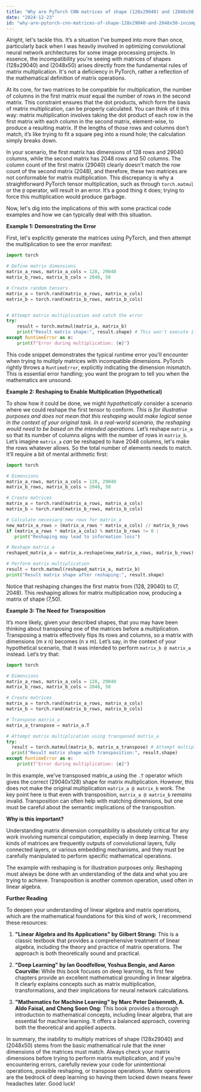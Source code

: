 ```yaml
---
title: "Why are PyTorch CNN matrices of shape (128x29040) and (2048x50) incompatible for multiplication?"
date: "2024-12-23"
id: "why-are-pytorch-cnn-matrices-of-shape-128x29040-and-2048x50-incompatible-for-multiplication"
---
```


Alright, let's tackle this. It’s a situation I’ve bumped into more than once, particularly back when I was heavily involved in optimizing convolutional neural network architectures for some image processing projects. In essence, the incompatibility you're seeing with matrices of shapes (128x29040) and (2048x50) arises directly from the fundamental rules of matrix multiplication. It's not a deficiency in PyTorch, rather a reflection of the mathematical definition of matrix operations.

At its core, for two matrices to be compatible for multiplication, the number of columns in the first matrix *must* equal the number of rows in the second matrix. This constraint ensures that the dot products, which form the basis of matrix multiplication, can be properly calculated. You can think of it this way: matrix multiplication involves taking the dot product of each row in the first matrix with each column in the second matrix, element-wise, to produce a resulting matrix. If the lengths of those rows and columns don’t match, it’s like trying to fit a square peg into a round hole; the calculation simply breaks down.

In your scenario, the first matrix has dimensions of 128 rows and 29040 columns, while the second matrix has 2048 rows and 50 columns. The column count of the first matrix (29040) clearly doesn't match the row count of the second matrix (2048), and therefore, these two matrices are not conformable for matrix multiplication. This discrepancy is why a straightforward PyTorch tensor multiplication, such as through `torch.matmul` or the `@` operator, will result in an error. It’s a good thing it does; trying to force this multiplication would produce garbage.

Now, let's dig into the implications of this with some practical code examples and how we can typically deal with this situation.

**Example 1: Demonstrating the Error**

First, let's explicitly generate the matrices using PyTorch, and then attempt the multiplication to see the error manifest:

```python
import torch

# Define matrix dimensions
matrix_a_rows, matrix_a_cols = 128, 29040
matrix_b_rows, matrix_b_cols = 2048, 50

# Create random tensors
matrix_a = torch.rand(matrix_a_rows, matrix_a_cols)
matrix_b = torch.rand(matrix_b_rows, matrix_b_cols)


# Attempt matrix multiplication and catch the error
try:
    result = torch.matmul(matrix_a, matrix_b)
    print("Result matrix shape:", result.shape) # This won't execute if the error is raised.
except RuntimeError as e:
    print(f"Error during multiplication: {e}")
```
This code snippet demonstrates the typical runtime error you'll encounter when trying to multiply matrices with incompatible dimensions. PyTorch rightly throws a `RuntimeError`, explicitly indicating the dimension mismatch. This is essential error handling; you want the program to tell you when the mathematics are unsound.

**Example 2: Reshaping to Enable Multiplication (Hypothetical)**

To show how it could be done, we might *hypothetically* consider a scenario where we could reshape the first tensor to conform. *This is for illustrative purposes and does not mean that this reshaping would make logical sense in the context of your original task. In a real-world scenario, the reshaping would need to be based on the intended operations.* Let’s reshape `matrix_a` so that its number of columns aligns with the number of rows in `matrix_b`. Let’s imagine `matrix_a` *can* be reshaped to have 2048 columns, let's make the rows whatever allows. So the total number of elements needs to match. It’ll require a bit of mental arithmetic first:

```python
import torch

# Dimensions
matrix_a_rows, matrix_a_cols = 128, 29040
matrix_b_rows, matrix_b_cols = 2048, 50

# Create matrices
matrix_a = torch.rand(matrix_a_rows, matrix_a_cols)
matrix_b = torch.rand(matrix_b_rows, matrix_b_cols)

# Calculate necessary new rows for matrix_a
new_matrix_a_rows = (matrix_a_rows * matrix_a_cols) // matrix_b_rows
if (matrix_a_rows * matrix_a_cols) % matrix_b_rows != 0 :
   print("Reshaping may lead to information loss")

# Reshape matrix_a
reshaped_matrix_a = matrix_a.reshape(new_matrix_a_rows, matrix_b_rows) # New shape (7, 2048)

# Perform matrix multiplication
result = torch.matmul(reshaped_matrix_a, matrix_b)
print("Result matrix shape after reshaping:", result.shape)

```

Notice that reshaping changes the first matrix from (128, 29040) to (7, 2048). This reshaping allows for matrix multiplication now, producing a matrix of shape (7,50).

**Example 3: The Need for Transposition**

It’s more likely, given your described shapes, that you may have been thinking about transposing one of the matrices before a multiplication. Transposing a matrix effectively flips its rows and columns, so a matrix with dimensions (m x n) becomes (n x m). Let’s say, in the context of your hypothetical scenario, that it was intended to perform `matrix_b @ matrix_a` instead. Let’s try that:

```python
import torch

# Dimensions
matrix_a_rows, matrix_a_cols = 128, 29040
matrix_b_rows, matrix_b_cols = 2048, 50

# Create matrices
matrix_a = torch.rand(matrix_a_rows, matrix_a_cols)
matrix_b = torch.rand(matrix_b_rows, matrix_b_cols)

# Transpose matrix_a
matrix_a_transpose = matrix_a.T

# Attempt matrix multiplication using transposed matrix_a
try:
  result = torch.matmul(matrix_b, matrix_a_transpose) # Attempt multiplication as matrix_b x matrix_a.T
  print("Result matrix shape with transposition:", result.shape)
except RuntimeError as e:
    print(f"Error during multiplication: {e}")

```
In this example, we've transposed matrix_a using the `.T` operator which gives the correct (29040x128) shape for matrix multiplication. However, this does not make the original multiplication `matrix_a @ matrix_b` work. The key point here is that even with transposition, `matrix_a @ matrix_b` *remains* invalid. Transposition can often help with matching dimensions, but one must be careful about the semantic implications of the transposition.

**Why is this important?**

Understanding matrix dimension compatibility is absolutely critical for any work involving numerical computation, especially in deep learning. These kinds of matrices are frequently outputs of convolutional layers, fully connected layers, or various embedding mechanisms, and they must be carefully manipulated to perform specific mathematical operations.

The example with reshaping is for illustration purposes only. Reshaping must always be done with an understanding of the data and what you are trying to achieve. Transposition is another common operation, used often in linear algebra.

**Further Reading**

To deepen your understanding of linear algebra and matrix operations, which are the mathematical foundations for this kind of work, I recommend these resources:

1.  **"Linear Algebra and Its Applications" by Gilbert Strang:** This is a classic textbook that provides a comprehensive treatment of linear algebra, including the theory and practice of matrix operations. The approach is both theoretically sound and practical.

2.  **"Deep Learning" by Ian Goodfellow, Yoshua Bengio, and Aaron Courville:** While this book focuses on deep learning, its first few chapters provide an excellent mathematical grounding in linear algebra. It clearly explains concepts such as matrix multiplication, transformations, and their implications for neural network calculations.

3.  **"Mathematics for Machine Learning" by Marc Peter Deisenroth, A. Aldo Faisal, and Cheng Soon Ong:** This book provides a thorough introduction to mathematical concepts, including linear algebra, that are essential for machine learning. It offers a balanced approach, covering both the theoretical and applied aspects.

In summary, the inability to multiply matrices of shape (128x29040) and (2048x50) stems from the basic mathematical rule that the inner dimensions of the matrices must match. Always check your matrix dimensions before trying to perform matrix multiplication, and if you’re encountering errors, carefully review your code for unintentional operations, possible reshaping, or transpose operations. Matrix operations are the bedrock of deep learning so having them locked down means fewer headaches later. Good luck!
